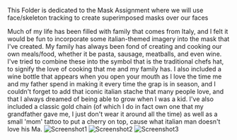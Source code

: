 This Folder is dedicated to the Mask Assignment where we will use face/skeleton tracking to create superimposed masks over our faces

Much of my life has been filled with family that comes from Italy, and I felt it would be fun to incorporate some italian-themed imagery into the mask that I've created. My family has always been fond of creating and cooking our own meals/food, whether it be pasta, sausage, meatballs, and even wine. I've tried to combine these into the symbol that is the traditional chefs hat, to signify the love of cooking that me and my family has. I also included a wine bottle that appears when you open your mouth as I love the time me and my father spend in making it every time the grap is in season, and I couldn't forget to add that iconic italian stache that many people love, and that I always dreamed of being able to grow when I was a kid. I've also included a classic gold chain (of which I do in fact own one that my grandfather gave me, I just don't wear it around all the time) as well as a small 'mom' tattoo to put a cherry on top, cause what italian man doesn't love his Ma.
![Screenshot1](https://user-images.githubusercontent.com/43252460/113238767-6947aa80-9277-11eb-96af-a6a2437a69c1.PNG)
![Screenshot2](https://user-images.githubusercontent.com/43252460/113238774-6baa0480-9277-11eb-95c6-ad910f679978.PNG)
![Screenshot3](https://user-images.githubusercontent.com/43252460/113238776-6cdb3180-9277-11eb-872f-cf94a54baff2.PNG)
